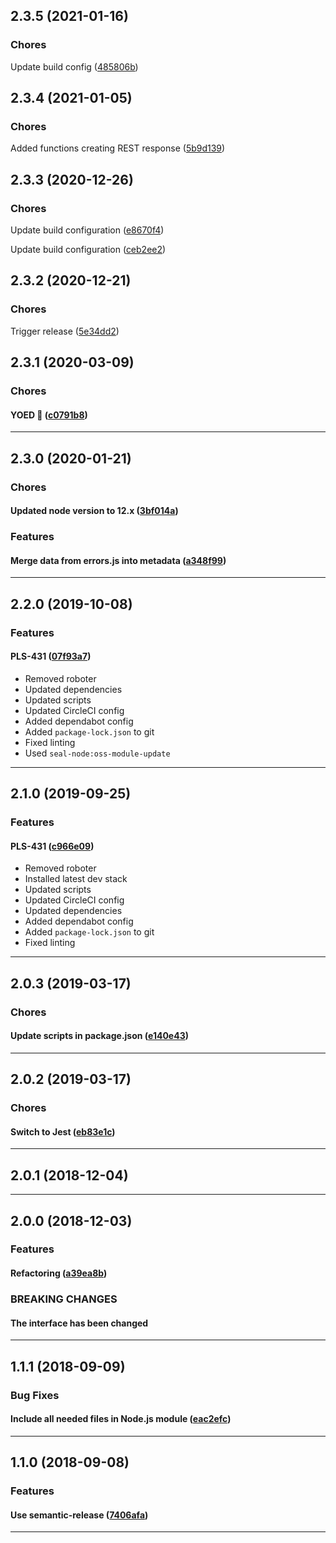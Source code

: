 ## 2.3.5 (2021-01-16)

### Chores


Update build config ([485806b](https://github.com/sealsystems/node-error/commit/485806b))

## 2.3.4 (2021-01-05)

### Chores


Added functions creating REST response ([5b9d139](https://github.com/sealsystems/node-error/commit/5b9d139))

## 2.3.3 (2020-12-26)

### Chores


Update build configuration ([e8670f4](https://github.com/sealsystems/node-error/commit/e8670f4))

Update build configuration ([ceb2ee2](https://github.com/sealsystems/node-error/commit/ceb2ee2))

## 2.3.2 (2020-12-21)

### Chores


Trigger release ([5e34dd2](https://github.com/sealsystems/node-error/commit/5e34dd2))

## 2.3.1 (2020-03-09)

### Chores


#### YOED :tada: ([c0791b8](https://github.com/sealsystems/node-error/commit/c0791b8))



---

## 2.3.0 (2020-01-21)

### Chores


#### Updated node version to 12.x ([3bf014a](https://github.com/sealsystems/node-error/commit/3bf014a))

### Features


#### Merge data from errors.js into metadata ([a348f99](https://github.com/sealsystems/node-error/commit/a348f99))



---

## 2.2.0 (2019-10-08)

### Features


#### PLS-431 ([07f93a7](https://github.com/sealsystems/node-error/commit/07f93a7))

- Removed roboter
 - Updated dependencies
 - Updated scripts
 - Updated CircleCI config
 - Added dependabot config
 - Added `package-lock.json` to git
 - Fixed linting
 - Used `seal-node:oss-module-update`


---

## 2.1.0 (2019-09-25)

### Features


#### PLS-431 ([c966e09](https://github.com/sealsystems/node-error/commit/c966e09))

- Removed roboter
 - Installed latest dev stack
 - Updated scripts
 - Updated CircleCI config
 - Updated dependencies
 - Added dependabot config
 - Added `package-lock.json` to git
 - Fixed linting


---

## 2.0.3 (2019-03-17)

### Chores


#### Update scripts in package.json ([e140e43](https://github.com/sealsystems/node-error/commit/e140e43))



---

## 2.0.2 (2019-03-17)

### Chores


#### Switch to Jest ([eb83e1c](https://github.com/sealsystems/node-error/commit/eb83e1c))



---

## 2.0.1 (2018-12-04)



---

## 2.0.0 (2018-12-03)

### Features


#### Refactoring ([a39ea8b](https://github.com/sealsystems/node-error/commit/a39ea8b))



### BREAKING CHANGES

#### The interface has been changed

---

## 1.1.1 (2018-09-09)

### Bug Fixes


#### Include all needed files in Node.js module ([eac2efc](https://github.com/sealsystems/node-error/commit/eac2efc))



---

## 1.1.0 (2018-09-08)

### Features


#### Use semantic-release ([7406afa](https://github.com/sealsystems/node-error/commit/7406afa))



---
